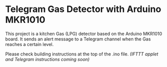 # Telegram Gas Detector with Arduino MKR1010

This project is a kitchen Gas (LPG) detector based on the Arduino MKR1010 board.
It sends an alert message to a Telegram channel when the Gas reaches a certain level.

Please check building instructions at the top of the .ino file.
*(IFTTT applet and Telegram instructions coming soon)*
